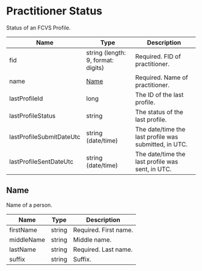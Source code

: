 # Practitioner Status

Status of an FCVS Profile.

| Name | Type | Description |
| - | - | - |
| fid |  string (length: 9, format: digits) | Required. FID of practitioner. |
| name | [Name](#name) | Required. Name of practitioner. | 
| lastProfileId | long | The ID of the last profile. |
| lastProfileStatus | string | The status of the last profile. | 
| lastProfileSubmitDateUtc | string (date/time) | The date/time the last profile was submitted, in UTC. | 
| lastProfileSentDateUtc | string (date/time) | The date/time the last profile was sent, in UTC. |

## Name 
Name of a person. 

| Name | Type | Description |
| - | - | - |
| firstName | string | Required. First name. |
| middleName | string | Middle name. |
| lastName | string | Required. Last name. |
| suffix | string | Suffix. |